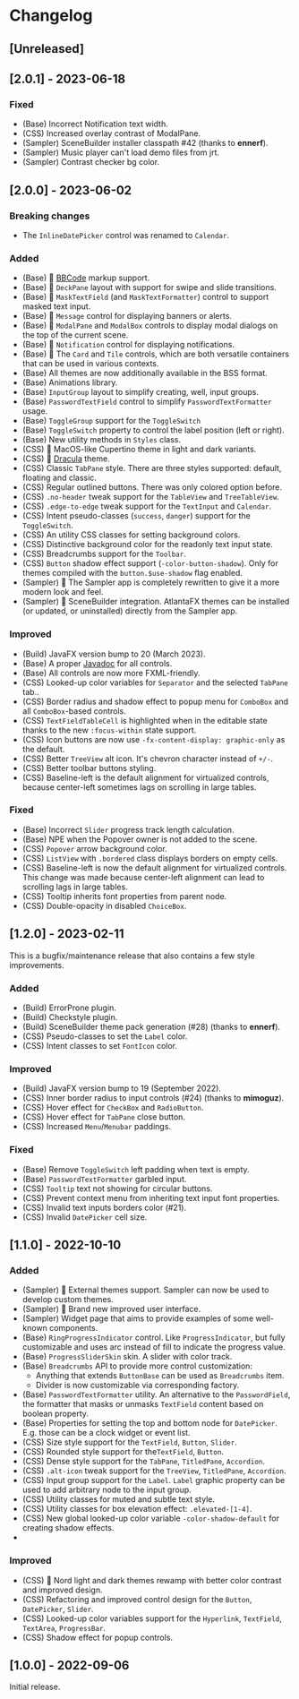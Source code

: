 # Changelog

## [Unreleased]

## [2.0.1] - 2023-06-18

### Fixed

- (Base) Incorrect Notification text width.
- (CSS) Increased overlay contrast of ModalPane.
- (Sampler) SceneBuilder installer classpath #42 (thanks to **ennerf**).
- (Sampler) Music player can't load demo files from jrt.
- (Sampler) Contrast checker bg color.

## [2.0.0] - 2023-06-02

### Breaking changes

- The `InlineDatePicker` control was renamed to `Calendar`.

### Added

- (Base) 🚀 [BBCode](https://ru.wikipedia.org/wiki/BBCode) markup support.
- (Base) 🚀 `DeckPane` layout with support for swipe and slide transitions.
- (Base) 🚀 `MaskTextField` (and `MaskTextFormatter`) control to support masked text input.
- (Base) 🚀 `Message` control for displaying banners or alerts.
- (Base) 🚀 `ModalPane` and `ModalBox` controls to display modal dialogs on the top of the current scene.
- (Base) 🚀 `Notification` control for displaying notifications.
- (Base) 🚀 The `Card` and `Tile` controls, which are both versatile containers that can be used in various contexts.
- (Base) All themes are now additionally available in the BSS format.
- (Base) Animations library.
- (Base) `InputGroup` layout to simplify creating, well, input groups.
- (Base) `PasswordTextField` control to simplify `PasswordTextFormatter` usage.
- (Base) `ToggleGroup` support for the `ToggleSwitch`
- (Base) `ToggleSwitch` property to control the label position (left or right).
- (Base) New utility methods in `Styles` class.
- (CSS) 🚀 MacOS-like Cupertino theme in light and dark variants.
- (CSS) 🚀 [Dracula](https://ui.draculatheme.com/) theme.
- (CSS) Classic `TabPane` style. There are three styles supported: default, floating and classic.
- (CSS) Regular outlined buttons. There was only colored option before.
- (CSS) `.no-header` tweak support for the `TableView` and `TreeTableView`.
- (CSS) `.edge-to-edge` tweak support for the `TextInput` and `Calendar`.
- (CSS) Intent pseudo-classes (`success`, `danger`) support for the `ToggleSwitch`.
- (CSS) An utility CSS classes for setting background colors.
- (CSS) Distinctive background color for the readonly text input state.
- (CSS) Breadcrumbs support for the `Toolbar`.
- (CSS) `Button` shadow effect support (`-color-button-shadow`). Only for themes compiled with the `button.$use-shadow` flag enabled.
- (Sampler) 🚀 The Sampler app is completely rewritten to give it a more modern look and feel.
- (Sampler) 🚀 SceneBuilder integration. AtlantaFX themes can be installed (or updated, or uninstalled) directly from the Sampler app.

### Improved

- (Build) JavaFX version bump to 20 (March 2023).
- (Base) A proper [Javadoc](https://mkpaz.github.io/atlantafx/apidocs/atlantafx.base/module-summary.html) for all controls.
- (Base) All controls are now more FXML-friendly.
- (CSS) Looked-up color variables for `Separator` and the selected `TabPane` tab..
- (CSS) Border radius and shadow effect to popup menu for `ComboBox` and all `ComboBox`-based controls.
- (CSS) `TextFieldTableCell` is highlighted when in the editable state thanks to the new `:focus-within` state support.
- (CSS) Icon buttons are now use `-fx-content-display: graphic-only` as the default.
- (CSS) Better `TreeView` alt icon. It's chevron character instead of `+/-`.
- (CSS) Better toolbar buttons styling.
- (CSS) Baseline-left is the default alignment for virtualized controls, because center-left sometimes lags on scrolling in large tables.

### Fixed

- (Base) Incorrect `Slider` progress track length calculation.
- (Base) NPE when the Popover owner is not added to the scene.
- (CSS) `Popover` arrow background color.
- (CSS) `ListView` with `.bordered` class displays borders on empty cells.
- (CSS) Baseline-left is now the default alignment for virtualized controls. This change was made because center-left alignment can lead to scrolling lags in large tables.
- (CSS) Tooltip inherits font properties from parent node.
- (CSS) Double-opacity in disabled `ChoiceBox`.

## [1.2.0] - 2023-02-11

This is a bugfix/maintenance release that also contains a few style improvements.

### Added

- (Build) ErrorProne plugin.
- (Build) Checkstyle plugin.
- (Build) SceneBuilder theme pack generation (#28) (thanks to **ennerf**).
- (CSS) Pseudo-classes to set the `Label` color.
- (CSS) Intent classes to set `FontIcon` color.

### Improved

- (Build) JavaFX version bump to 19 (September 2022).
- (CSS) Inner border radius to input controls (#24) (thanks to **mimoguz**).
- (CSS) Hover effect for `CheckBox` and `RadioButton`.
- (CSS) Hover effect for `TabPane` close button.
- (CSS) Increased `Menu`/`Menubar` paddings.

### Fixed

- (Base) Remove `ToggleSwitch` left padding when text is empty.
- (Base) `PasswordTextFormatter` garbled input.
- (CSS) `Tooltip` text not showing for circular buttons.
- (CSS) Prevent context menu from inheriting text input font properties.
- (CSS) Invalid text inputs borders color (#21).
- (CSS) Invalid `DatePicker` cell size.

## [1.1.0] - 2022-10-10

### Added

- (Sampler) 🚀 External themes support. Sampler can now be used to develop custom themes.
- (Sampler) 🚀 Brand new improved user interface.
- (Sampler) Widget page that aims to provide examples of some well-known components.
- (Base) `RingProgressIndicator` control. Like `ProgressIndicator`, but fully customizable and uses arc instead of fill to indicate the progress value.
- (Base) `ProgressSliderSkin` skin. A slider with color track.
- (Base) `Breadcrumbs` API to provide more control customization:
  - Anything that extends `ButtonBase` can be used as `Breadcrumbs` item.
  - Divider is now customizable via corresponding factory.
- (Base) `PasswordTextFormatter` utility. An alternative to the `PasswordField`, the formatter that masks or unmasks `TextField` content based on boolean property.
- (Base) Properties for setting the top and bottom node for `DatePicker`. E.g. those can be a clock widget or event list.
- (CSS) Size style support for the `TextField`, `Button`, `Slider`.
- (CSS) Rounded style support for the`TextField`, `Button`.
- (CSS) Dense style support for the `TabPane`, `TitledPane`, `Accordion`.
- (CSS) `.alt-icon` tweak support for the `TreeView`, `TitledPane`, `Accordion`.
- (CSS) Input group support for the `Label`. `Label` graphic property can be used to add arbitrary node to the input group.
- (CSS) Utility classes for muted and subtle text style.
- (CSS) Utility classes for box elevation effect: `.elevated-[1-4]`.
- (CSS) New global looked-up color variable `-color-shadow-default` for creating shadow effects.
- 
### Improved

- (CSS) 🚀 Nord light and dark themes rewamp with better color contrast and improved design.
- (CSS) Refactoring and improved control design for the `Button`, `DatePicker`, `Slider`.
- (CSS) Looked-up color variables support for the `Hyperlink`, `TextField`, `TextArea`, `ProgressBar`.
- (CSS) Shadow effect for popup controls.

## [1.0.0] - 2022-09-06

Initial release.
